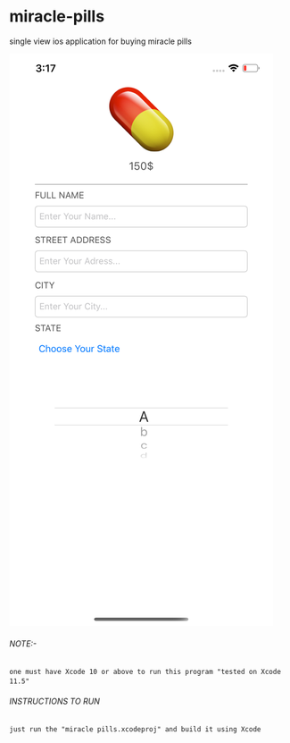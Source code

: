 # miracle-pills
single view ios application for buying miracle pills

![alt text](https://github.com/Arsenic-ATG/miracle-pills/blob/master/screen%20shot/Simulator%20Screen%20Shot%20-%20iPhone%2011%20Pro%20Max%20-%202020-06-30%20at%2015.17.38.png?raw=true)

###### NOTE:- 
```one must have Xcode 10 or above to run this program "tested on Xcode 11.5"```

###### INSTRUCTIONS TO RUN 
```just run the "miracle pills.xcodeproj" and build it using Xcode```
